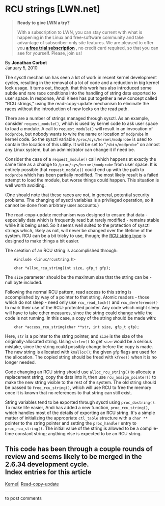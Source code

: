 # RCU strings [LWN.net]

> **Ready to give LWN a try?**
> 
> With a subscription to LWN, you can stay current with what is happening in the Linux and free-software community and take advantage of subscriber-only site features. We are pleased to offer you **[a free trial subscription](https://lwn.net/Promo/nst-trial/claim)** , no credit card required, so that you can see for yourself. Please, join us! 

By **Jonathan Corbet**  
January 5, 2010 

The sysctl mechanism has seen a lot of work in recent kernel development cycles, resulting in the removal of a lot of code and a reduction in big kernel lock usage. It turns out, though, that this work has also introduced some subtle and rare race conditions into the handling of string data exported to user space. In response, Andi Kleen has put together a new concept called "RCU strings," using the read-copy-update mechanism to eliminate the races without the introduction of new locks on the read path. 

There are a number of strings managed through sysctl. As an example, consider `request_module()`, which is used by kernel code to ask user space to load a module. A call to `request_module()` will result in an invocation of `modprobe`, but nobody wants to wire the name or location of `modprobe` in kernel code. So the sysctl variable `/proc/sys/kernel/modprobe` is used to contain the location of this utility. It will be set to "`/sbin/modprobe`" on almost any Linux system, but an administrator can change it if need be. 

Consider the case of a `request_module()` call which happens at exactly the same time as a change to `/proc/sys/kernel/modprobe` from user space. It is entirely possible that `request_module()` could end up with the path to `modprobe` which has been partially modified. The most likely result is a failed attempt to load the module, but worse things could happen. This situation is well worth avoiding. 

(One should note that these races are not, in general, potential security problems. The changing of sysctl variables is a privileged operation, so it cannot be done from arbitrary user accounts.) 

The read-copy-update mechanism was designed to ensure that data - especially data which is frequently read but rarely modified - remains stable while it is being used. So it seems well suited to the protection of sysctl strings which, likely as not, will never be changed over the lifetime of the system. RCU can be a bit tricky to use, though; the [RCU string type](http://lwn.net/Articles/368684/) is designed to make things a bit easier. 

The creation of an RCU string is accomplished through: 
    
    
        #include <linux/rcustring.h>
    
        char *alloc_rcu_string(int size, gfp_t gfp);
    

The `size` parameter should be the maximum size that the string can be - null byte included. 

Following the normal RCU pattern, read access to this string is accomplished by way of a pointer to that string. Atomic readers - those which do not sleep - need only use `rcu_read_lock()` and `rcu_dereference()` to mark their use of the RCU-protected pointer. Any code which might sleep will have to take other measures, since the string could change while the code is not running. In this case, a copy of the string should be made with: 
    
    
        char *access_rcu_string(char **str, int size, gfp_t gfp);
    

Here, `str` is a pointer to the string pointer, and `size` is the size of the originally-allocated string. Using `strlen()` to get `size` would be a serious mistake, since the string could possibly change before the copy is made. The new string is allocated with `kmalloc()`; the given `gfp` flags are used for the allocation. The copied string should be freed with `kfree()` when it is no longer needed. 

Code changing an RCU string should use `alloc_rcu_string()` to allocate a replacement string, copy the data into it, then use `rcu_assign_pointer()` to make the new string visible to the rest of the system. The old string should be passed to `free_rcu_string()`, which will use RCU to free the memory once it is known that no references to that string can still exist. 

String variables tend to be exported through sysctl using `proc_dostring()`. To make life easier, Andi has added a new function, `proc_rcu_string()`, which handles most of the details of exporting an RCU string. It's a simple matter of initializing the appropriate `ctl_table` structure with a `char **` pointer to the string pointer and setting the `proc_handler` entry to `proc_rcu_string()`. The initial value of the string is allowed to be a compile-time constant string; anything else is expected to be an RCU string. 

This code has been through a couple rounds of review and seems likely to be merged in the 2.6.34 development cycle.  
Index entries for this article  
---  
[Kernel](/Kernel/Index)| [Read-copy-update](/Kernel/Index#Read-copy-update)  
  


* * *

to post comments 
